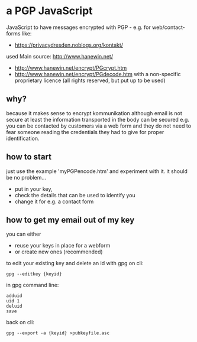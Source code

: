 a PGP JavaScript 
================

JavaScript to have messages encrypted with PGP - e.g. for web/contact-forms like:
* https://privacydresden.noblogs.org/kontakt/


used Main source: http://www.hanewin.net/
* http://www.hanewin.net/encrypt/PGcrypt.htm
* http://www.hanewin.net/encrypt/PGdecode.htm
with a non-specific proprietary licence (all rights reserved, but put up to be used)

## why?

because it makes sense to encrypt kommunikation although email is not secure at least the information transported in the body can be secured
e.g. you can be contacted by customers via a web form and they do not need to fear someone reading the credentials they had to give for proper identification.

## how to start

just use the example 'myPGPencode.htm' and experiment with it.
it should be no problem...
* put in your key,
* check the details that can be used to identify you
* change it for e.g. a contact form


## how to get my email out of my key

you can either
* reuse your keys in place for a webform
* or create new ones (recommended)

to edit your existing key and delete an id with gpg on cli:

    gpg --editkey {keyid}

in gpg command line:

    adduid
    uid 1
    deluid
    save

back on cli:

    gpg --export -a {keyid} >pubkeyfile.asc
